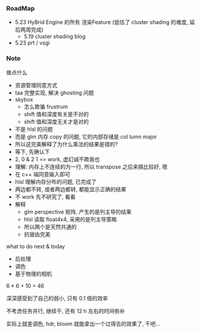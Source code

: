 ### RoadMap

* 5.23 HyBrid Engine 的所有 渲染Feature (低估了 cluster shading 的难度, 延后两周完成)
  * 5.19 cluster shading blog
* 5.23 prt / vsgi

### Note

做点什么

* 资源管理同意方式 
* taa 完整实现, 解决 ghosting 问题
* skybox
  * 怎么欺骗 frustrum 
  * shift 值和深度有关是不对的
  * shift 值和深度无关才是对的
* 不是 hlsl 的问题
* 而是 glm 内存 copy 的问题, 它的内部存储是 col lumn major
* 所以这完美解释了为什么乘法的结果是错的?
* 等下, 先确认下
* 2, 0 & 2 1 == work, 虚幻诚不欺我也
* 理解: 内存上不连续的为一行, 所以 transpose 之后来搞比较好, 嗯
* 在 c++ 端同意输入即可
* hlsl 理解内存分布的问题, 已完成了
* 两边都不转, 或者两边都转, 都能显示正确的结果
* 不 work 先不研究了, 看看
* 解释
  * glm perspective 矩阵, 产生的是列主导的结果
  * hlsl 读取 float4x4, 采用的是列主导策略
  * 所以两个是天然共通的
  * 抗锯齿完美

what to do next & today

* 后处理
* 调色
* 基于物理的相机

6 * 6 + 10 = 46

深深感受到了自己的弱小, 只有 0.1 倍的效率

不考虑任务并行, 继续干, 还有 12 h 左右的时间弥补

实际上就差调色, hdr, bloom 就能拿出一个过得去的效果了, 干吧...

